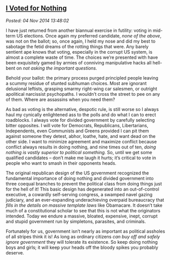 
[I Voted
for Nothing](http://bakerjd99.wordpress.com/2014/11/04/i-voted-for-nothing/)
-------------------------------------------------------------------------------------

*Posted: 04 Nov 2014 13:48:02*

I have just returned from another biannual exercise in futility: voting
in mid-term US elections. Once again my preferred candidate, *none of
the above*, was not on the ballot; so, once again, I held my nose and
did my best to sabotage the fetid dreams of the rotting things that
were. Any barely sentient ape knows that voting, especially in the
corrupt US system, is almost a complete waste of time. The choices we’re
presented with have been exquisitely gamed by armies of conniving
manipulative hacks all hell-bent on *not asking the important
questions.*

Behold your ballot: the primary process purged principled people leaving
a scummy residue of stunted subhuman choices. Most are ignorant
delusional leftists, grasping smarmy right-wing car salesmen, or
outright apolitical narcissist psychopaths. I wouldn’t cross the street
to pee on any of them. Where are assassins when you need them?

As bad as voting is the alternative, despotic rule, is still worse so I
always haul my cynically enlightened ass to the polls and do what I can
to erect roadblocks. I always vote for divided government by carefully
selecting bitter opposites. I will vote for Democrats, Republicans,
Libertarians, Independents, even Communists and Greens provided I can
pit them against someone they detest, abhor, loathe, hate, and want dead
on the other side. I want to minimize agreement and maximize conflict
because conflict always results in doing nothing, and nine times out of
ten, *doing nothing is vastly superior to political something.* So,
until we get some qualified candidates – don’t make me laugh it hurts;
it’s critical to vote in people who want to smash in their opponents
heads.

The original republican design of the US government recognized the
fundamental importance of doing nothing and divided government into
three coequal branches to prevent the political class from doing things
just for the hell of it! This basic design has degenerated into an
out-of-control executive, a cowardly self-serving congress, a swamped
navel gazing judiciary, and an ever-expanding underachieving overpaid
bureaucracy that *fills in the details on massive template laws* like
Obamacare. It doesn’t take much of a constitutional scholar to see that
this is not what the originators intended. Today we endure a massive,
bloated, expensive, inept, corrupt and stupid government run by
simpletons, parasites, and criminals.

Fortunately for us, government isn’t nearly as important as political
assholes of all stripes think it is! As long as ordinary citizens *can
buy off and safely ignore government* they will tolerate its existence.
So keep doing nothing boys and girls; it will keep your heads off the
bloody spikes you probably deserve.
